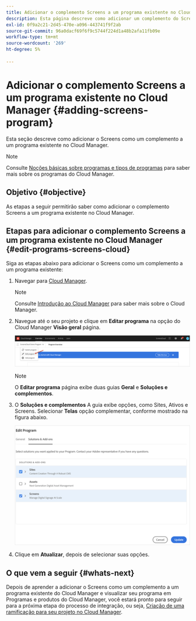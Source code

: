 ```yaml
---
title: Adicionar o complemento Screens a um programa existente no Cloud Manager
description: Esta página descreve como adicionar um complemento do Screens a um programa existente no Cloud Manager para Screens as a Cloud Service.
exl-id: 0f9a2c21-2d45-470e-a096-443741f9f2ab
source-git-commit: 96a0dacf69f6f9c5744f224d1a48b2afa11fb09e
workflow-type: tm+mt
source-wordcount: '269'
ht-degree: 5%

---
```


# Adicionar o complemento Screens a um programa existente no Cloud Manager {#adding-screens-program}

Esta seção descreve como adicionar o Screens como um complemento a um programa existente no Cloud Manager.

>[!NOTE]
>Consulte [Noções básicas sobre programas e tipos de programas](https://experienceleague.adobe.com/docs/experience-manager-cloud-service/onboarding/getting-access/understand-program-types.html?lang=en) para saber mais sobre os programas do Cloud Manager.

## Objetivo {#objective}

As etapas a seguir permitirão saber como adicionar o complemento Screens a um programa existente no Cloud Manager.

## Etapas para adicionar o complemento Screens a um programa existente no Cloud Manager {#edit-programs-screens-cloud}

Siga as etapas abaixo para adicionar o Screens como um complemento a um programa existente:

1. Navegar para [Cloud Manager](https://my.cloudmanager.adobe.com/).

   >[!NOTE]
   >Consulte [Introdução ao Cloud Manager](https://experienceleague.adobe.com/docs/experience-manager-cloud-service/onboarding/onboarding-concepts/cloud-manager-introduction.html?lang=pt_BR?lang=en) para saber mais sobre o Cloud Manager.

1. Navegue até o seu projeto e clique em **Editar programa** na opção do Cloud Manager **Visão geral** página.

   ![imagem](/help/screens-cloud/assets/onboarding/add-onexisting1.png)

   >[!NOTE]
   >O **Editar programa** página exibe duas guias **Geral** e **Soluções e complementos**.

1. O **Soluções e complementos** A guia exibe opções, como Sites, Ativos e Screens. Selecionar **Telas** opção complementar, conforme mostrado na figura abaixo.

   ![imagem](/help/screens-cloud/assets/onboarding/add-onexisting2.png)

1. Clique em **Atualizar**, depois de selecionar suas opções.

## O que vem a seguir {#whats-next}

Depois de aprender a adicionar o Screens como um complemento a um programa existente do Cloud Manager e visualizar seu programa em Programas e produtos do Cloud Manager, você estará pronto para seguir para a próxima etapa do processo de integração, ou seja, [Criação de uma ramificação para seu projeto no Cloud Manager](/help/screens-cloud/onboarding-screens-cloud/creating-a-branch.md).
